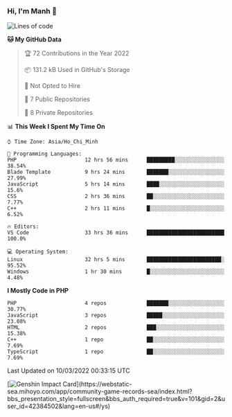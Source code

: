 ### Hi, I'm Manh 👋

<!--START_SECTION:waka-->
![Lines of code](https://img.shields.io/badge/From%20Hello%20World%20I%27ve%20Written-2%20Million%20lines%20of%20code-blue)

**🐱 My GitHub Data** 

> 🏆 72 Contributions in the Year 2022
 > 
> 📦 131.2 kB Used in GitHub's Storage 
 > 
> 🚫 Not Opted to Hire
 > 
> 📜 7 Public Repositories 
 > 
> 🔑 8 Private Repositories  
 > 
📊 **This Week I Spent My Time On** 

```text
⌚︎ Time Zone: Asia/Ho_Chi_Minh

💬 Programming Languages: 
PHP                      12 hrs 56 mins      █████████░░░░░░░░░░░░░░░░   38.54% 
Blade Template           9 hrs 24 mins       ███████░░░░░░░░░░░░░░░░░░   27.99% 
JavaScript               5 hrs 14 mins       ████░░░░░░░░░░░░░░░░░░░░░   15.6% 
CSS                      2 hrs 36 mins       ██░░░░░░░░░░░░░░░░░░░░░░░   7.77% 
C++                      2 hrs 11 mins       █░░░░░░░░░░░░░░░░░░░░░░░░   6.52%

🔥 Editors: 
VS Code                  33 hrs 36 mins      █████████████████████████   100.0%

💻 Operating System: 
Linux                    32 hrs 5 mins       ████████████████████████░   95.52% 
Windows                  1 hr 30 mins        █░░░░░░░░░░░░░░░░░░░░░░░░   4.48%

```

**I Mostly Code in PHP** 

```text
PHP                      4 repos             ███████░░░░░░░░░░░░░░░░░░   30.77% 
JavaScript               3 repos             █████░░░░░░░░░░░░░░░░░░░░   23.08% 
HTML                     2 repos             ███░░░░░░░░░░░░░░░░░░░░░░   15.38% 
C++                      1 repo              ██░░░░░░░░░░░░░░░░░░░░░░░   7.69% 
TypeScript               1 repo              ██░░░░░░░░░░░░░░░░░░░░░░░   7.69%

```



 Last Updated on 10/03/2022 00:33:15 UTC
<!--END_SECTION:waka-->

[![Genshin Impact Card](https://api.mn07.xyz/genshin/card/42384502?)](https://webstatic-sea.mihoyo.com/app/community-game-records-sea/index.html?bbs_presentation_style=fullscreen&bbs_auth_required=true&v=101&gid=2&user_id=42384502&lang=en-us#/ys)
